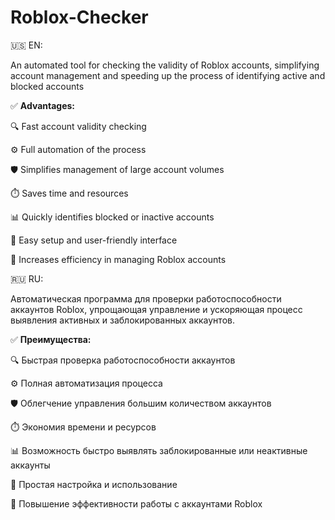 # Roblox-Checker
🇺🇸 EN:

An automated tool for checking the validity of Roblox accounts, simplifying account management and speeding up the process of identifying active and blocked accounts

✅ **Advantages:**

🔍 Fast account validity checking

⚙️ Full automation of the process

🛡️ Simplifies management of large account volumes

⏱️ Saves time and resources

📊 Quickly identifies blocked or inactive accounts

🔧 Easy setup and user-friendly interface

🚀 Increases efficiency in managing Roblox accounts

🇷🇺 RU:

Автоматическая программа для проверки работоспособности аккаунтов Roblox, упрощающая управление и ускоряющая процесс выявления активных и заблокированных аккаунтов.

✅ **Преимущества:**

🔍 Быстрая проверка работоспособности аккаунтов

⚙️ Полная автоматизация процесса

🛡️ Облегчение управления большим количеством аккаунтов

⏱️ Экономия времени и ресурсов

📊 Возможность быстро выявлять заблокированные или неактивные аккаунты

🔧 Простая настройка и использование

🚀 Повышение эффективности работы с аккаунтами Roblox
